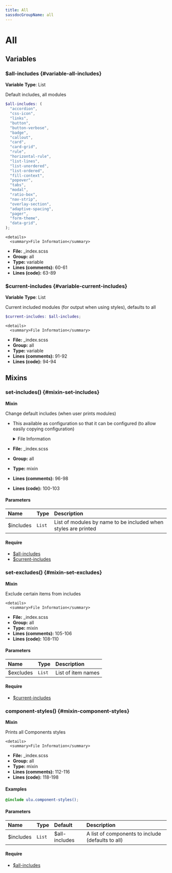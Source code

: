 ```yaml
---
title: All
sassdocGroupName: all
---
```



# All





## Variables




<div class="sassdoc-item-header">

###  $all-includes {#variable-all-includes}

  <div class="sassdoc-item-header__labels">
    <span class="tag tag--primary"><strong>Variable</strong></span> <span class="tag"><strong>Type</strong>: List</span>
  </div>

</div>

  

Default includes, all modules
    
    

``` scss
$all-includes: (
  "accordion",
  "css-icon",
  "links",
  "button",
  "button-verbose",
  "badge",
  "callout",
  "card",
  "card-grid",
  "rule",
  "horizontal-rule",
  "list-lines",
  "list-unordered",
  "list-ordered",
  "fill-context",
  "popover",
  "tabs",
  "modal",
  "ratio-box",
  "nav-strip",
  "overlay-section",
  "adaptive-spacing",
  "pager",
  "form-theme",
  "data-grid",
);
```
  

    <details>
      <summary>File Information</summary>
- **File:** _index.scss
- **Group:** all
- **Type:** variable
- **Lines (comments):** 60-61
- **Lines (code):** 63-89
    </details>
    


<div class="sassdoc-item-header">

###  $current-includes {#variable-current-includes}

  <div class="sassdoc-item-header__labels">
    <span class="tag tag--primary"><strong>Variable</strong></span> <span class="tag"><strong>Type</strong>: List</span>
  </div>

</div>

  

Current included modules (for output when using styles), defaults to all
    
    

``` scss
$current-includes: $all-includes;
```
  

    <details>
      <summary>File Information</summary>
- **File:** _index.scss
- **Group:** all
- **Type:** variable
- **Lines (comments):** 91-92
- **Lines (code):** 94-94
    </details>
    
  

## Mixins




<div class="sassdoc-item-header">

###  set-includes() {#mixin-set-includes}

  <div class="sassdoc-item-header__labels">
    <span class="tag tag--primary"><strong>Mixin</strong></span>
  </div>

</div>

  

Change default includes (when user prints modules)
- This available as configuration so that it can be configured (to allow easily copying configuration)
    
    

    <details>
      <summary>File Information</summary>
- **File:** _index.scss
- **Group:** all
- **Type:** mixin
- **Lines (comments):** 96-98
- **Lines (code):** 100-103
    </details>
    

#### Parameters


|Name|Type|Description|
|:--|:--|:--|
|$includes|`List`|List of modules by name to be included when styles are printed|

    

#### Require

- [$all-includes](/sass/components/all/#variable-all-includes)
- [$current-includes](/sass/components/all/#variable-current-includes)
  


<div class="sassdoc-item-header">

###  set-excludes() {#mixin-set-excludes}

  <div class="sassdoc-item-header__labels">
    <span class="tag tag--primary"><strong>Mixin</strong></span>
  </div>

</div>

  

Exclude certain items from includes
    
    

    <details>
      <summary>File Information</summary>
- **File:** _index.scss
- **Group:** all
- **Type:** mixin
- **Lines (comments):** 105-106
- **Lines (code):** 108-110
    </details>
    

#### Parameters


|Name|Type|Description|
|:--|:--|:--|
|$excludes|`List`|List of item names|

    

#### Require

- [$current-includes](/sass/components/all/#variable-current-includes)
  


<div class="sassdoc-item-header">

###  component-styles() {#mixin-component-styles}

  <div class="sassdoc-item-header__labels">
    <span class="tag tag--primary"><strong>Mixin</strong></span>
  </div>

</div>

  

Prints all Components styles
    
    

    <details>
      <summary>File Information</summary>
- **File:** _index.scss
- **Group:** all
- **Type:** mixin
- **Lines (comments):** 112-116
- **Lines (code):** 118-198
    </details>
    

#### Examples

      


``` scss
@include ulu.component-styles();
```
  

      

#### Parameters


|Name|Type|Default|Description|
|:--|:--|:--|:--|
|$includes|`List`|$all-includes|A list of components to include (defaults to all)|

    

#### Require

- [$all-includes](/sass/components/all/#variable-all-includes)
  
  
  